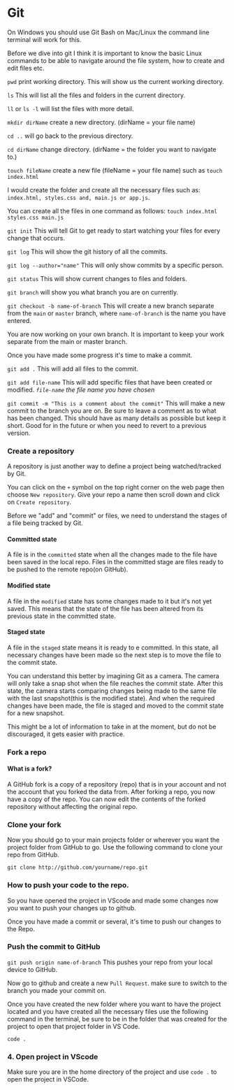 # Git
On Windows you should use Git Bash on Mac/Linux the command line terminal will work for this.

Before we dive into git I think it is important to know the basic Linux commands to be able to navigate around the file system, how to create and edit files etc.

`pwd` print working directory. This will show us the current working directory.

`ls` This will list all the files and folders in the current directory.
 
 `ll` or `ls -l` will list the files with more detail.
 
`mkdir dirName` create a new directory. (dirName = your file name)

`cd ..` will go back to the previous directory.

`cd dirName` change directory. (dirName = the folder you want to navigate to.)

`touch fileName` create a new file (fileName = your file name)
such as `touch index.html`

I would create the folder and create all the necessary files such as: `index.html, styles.css and, main.js or app.js`. 

You can create all the files in one command as follows:
`touch index.html styles.css main.js`

`git init` This will tell Git to get ready to start watching your files for every change that occurs.

`git log` This will show the git history of all the commits.

`git log --author="name"` This will only show commits by a specific person.

`git status`  This will show current changes to files and folders.

`git branch` will show you what branch you are on currently.

`git checkout -b name-of-branch` This will create a new branch separate from the `main` or `master` branch, where `name-of-branch` is the name you have entered.

You are now working on your own branch. It is important to keep your work separate from the main or master branch.

Once you have made some progress it's time to make a commit.

`git add .`  This will add all files to the commit.

`git add file-name` This will add specific files that have been created or modified. *`file-name` the file name you have chosen*

`git commit -m "This is a comment about the commit"` 
This will make a new commit to the branch you are on. Be sure to leave a comment as to what has been changed. This should have as many details as possible but keep it short. Good for in the future or when you need to revert to a previous version.


### Create a repository

 A repository is just another way to define a project being watched/tracked by Git.
 
You can click on the `+` symbol on the top right corner on the web page then choose `New repository`. Give your repo a name then scroll down and click on `Create repository`.
 
Before we "add" and "commit" or files, we need to understand the stages of a file being tracked by Git.

#### Committed state
A file is in the `committed` state when all the changes made to the file have been saved in the local repo. Files in the committed stage are files ready to be pushed to the remote repo(on GitHub).

#### Modified state
A file in the `modified` state has some changes made to it but it's not yet saved.
This means that the state of the file has been altered from its previous state in the committed state.

#### Staged state
A file in the `staged` state means it is ready to e committed. In this state, all necessary changes have been made so the next step is to move the file to the commit state.

You can understand this better by imagining Git as a camera. The camera will only take a snap shot when the file reaches the commit state. After this state, the camera starts comparing changes being made to the same file with the last snapshot(this is the modified state). And when the required changes have been made, the file is staged and moved to the commit state for a new snapshot.

This might be a lot of information to take in at the moment, but do not be discouraged, it gets easier with practice.

### Fork a repo 

#### What is a fork?
A GitHub fork is a copy of a repository (repo) that is in your account and not the account that you forked the data from. After forking a repo, you now have a copy of the repo. You can now edit the contents of the forked repository without affecting the original repo.

### Clone your fork

Now you should go to your main projects folder or wherever you want the project folder from GitHub to go. Use the following command to clone your repo from GitHub.

`git clone http://github.com/yourname/repo.git `

### How to push your code to the repo.
So you have opened the project in VScode and made some changes now you want to push your changes up to github.

Once you have made a commit or several, it's time to push our changes to the Repo.

### Push the commit to GitHub

`git push origin name-of-branch`
This pushes your repo from your local device to GitHub.

Now go to github and create a new `Pull Request`. make sure to switch to the branch you made your commit on.

Once you have created the new folder where you want to have the project located and you have created all the necessary files use the following command in the terminal, be sure to be in the folder that was created for the project to  open that project folder in VS Code. 

`code .`

### 4. Open project in VScode
Make sure you are in the home directory of the project and use `code .` to open the project in VSCode.
